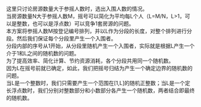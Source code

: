 这里只讨论房源数量大于参摇人数时，选出入围人数的情况。<br>
当房源数量N大于参摇人数M，摇号可以简化为平均每L个人（L=M/N，L>1，可以是整数，也可以是浮点数）可以竞争1套房源的问题。<br>
本方案将参摇人数M按登记编号排列，并以L作为分段的长度，对整个排列进行分段。然后我们保证每个分段里产生一个入围者。<br>
分段内部的序号从1开始，从分段里随机产生一个入围者，实际就是根据L产生一个介于1和L之间的随机数的问题。<br>
为了提高效率、简化计算、节约资源消耗，各个分段共用同一个随机数。<br>
因为L在摇号前就已确定，如此，我们把摇号归结为产生一个确定边界的随机数的问题。<br>
当L是一个整数时，我们只需要产生一个范围在[1,L]的随机正整数；当L是一个定长浮点数时，我们分别对整数部分和小数部分各产生一个随机数，两者结合即最终的随机数。<br>
